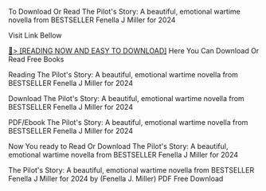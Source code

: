 To Download Or Read The Pilot's Story: A beautiful, emotional wartime novella from BESTSELLER Fenella J Miller for 2024

Visit Link Bellow

<a href="https://uk.ebookarea.xyz/?book=B0CQQQ46RH">📖&gt; [READING NOW AND EASY TO DOWNLOAD]</a>
Here You Can Download Or Read Free Books

Reading The Pilot's Story: A beautiful, emotional wartime novella from BESTSELLER Fenella J Miller for 2024

Download The Pilot's Story: A beautiful, emotional wartime novella from BESTSELLER Fenella J Miller for 2024

PDF/Ebook The Pilot's Story: A beautiful, emotional wartime novella from BESTSELLER Fenella J Miller for 2024

Now You ready to Read Or Download The Pilot's Story: A beautiful, emotional wartime novella from BESTSELLER Fenella J Miller for 2024

The Pilot's Story: A beautiful, emotional wartime novella from BESTSELLER Fenella J Miller for 2024 by (Fenella J. Miller) PDF Free Download

